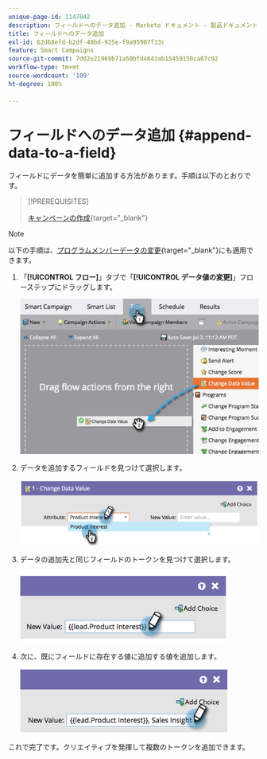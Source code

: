 ```yaml
---
unique-page-id: 1147042
description: フィールドへのデータ追加 - Marketo ドキュメント - 製品ドキュメント
title: フィールドへのデータ追加
exl-id: 62d68efd-b2df-48bd-925e-f9a95907f33c
feature: Smart Campaigns
source-git-commit: 7dd2e21969b71a50bfd4643ab15459150ca07c92
workflow-type: tm+mt
source-wordcount: '109'
ht-degree: 100%

---
```


# フィールドへのデータ追加 {#append-data-to-a-field}

フィールドにデータを簡単に追加する方法があります。手順は以下のとおりです。

>[!PREREQUISITES]
>
>[キャンペーンの作成](/help/marketo/product-docs/core-marketo-concepts/smart-campaigns/creating-a-smart-campaign/create-a-new-smart-campaign.md){target="_blank"}

>[!NOTE]
>
>以下の手順は、[プログラムメンバーデータの変更](/help/marketo/product-docs/core-marketo-concepts/smart-campaigns/program-flow-actions/change-program-member-data.md){target="_blank"}にも適用できます。

1. 「**[!UICONTROL フロー]**」タブで「**[!UICONTROL データ値の変更]**」フローステップにドラッグします。

   ![](assets/append-data-to-a-field-1.png)

1. データを追加するフィールドを見つけて選択します。

   ![](assets/append-data-to-a-field-2.png)

1. データの追加先と同じフィールドのトークンを見つけて選択します。

   ![](assets/append-data-to-a-field-3.png)

1. 次に、既にフィールドに存在する値に追加する値を追加します。

   ![](assets/append-data-to-a-field-4.png)

これで完了です。クリエイティブを発揮して複数のトークンを追加できます。
